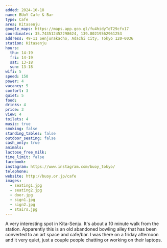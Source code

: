 ```yaml
---
added: 2024-10-18
name: BUoY Cafe & Bar
type: Cafe
area: Kitasenju
google_maps: https://maps.app.goo.gl/fu4hidyTeT29cfx17
coordinates: 35.743512452298624, 139.80219562961253
address: 49-11 Senjunakacho, Adachi City, Tokyo 120-0036
station: Kitasenju
hours:
  thu: 14-19
  fri: 14-19
  sat: 13-18
  sun: 13-18
wifi: 5
speed: 150
power: 4
vacancy: 5
comfort: 3
quiet: 5
food: 
drinks: 4
price: 3
view: 4
toilets: 4
music: true
smoking: false
standing_tables: false
outdoor_seating: false
cash_only: true
animals: 
lactose_free_milk: 
time_limit: false
facebook: 
instagram: https://www.instagram.com/buoy_tokyo/
telephone: 
website: http://buoy.or.jp/cafe
images:
  - seating1.jpg
  - seating2.jpg
  - door.jpg
  - sign1.jpg
  - sign2.jpg
  - stairs.jpg
---
```


A very interesting spot in Kita-Senju. It's about a 10 minute walk from the station. Apparently this is an old abandoned bowling alley that has been converted to an art space and cafe/bar. I was there on a friday afternoon and it very quiet, just a couple people chatting or working on their laptops.
